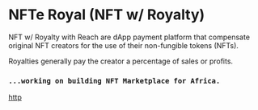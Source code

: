 # NFTe Royal (NFT w/ Royalty)

NFT w/ Royalty with Reach are dApp payment platform that compensate original NFT creators for the use of their non-fungible tokens (NFTs). 

Royalties generally pay the creator a percentage of sales or profits. 

### `...working on building NFT Marketplace for Africa.`

[http](htt)
